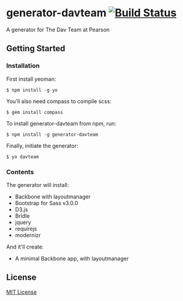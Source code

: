 # generator-davteam [![Build Status](https://secure.travis-ci.org/radiodario/generator-davteam.png?branch=master)](https://travis-ci.org/radiodario/generator-davteam)

A generator for The Dav Team at Pearson

## Getting Started

### Installation

First install yeoman:

```
$ npm install -g yo
```

You'll also need compass to compile scss:

```
$ gem install compass
```

To install generator-davteam from npm, run:

```
$ npm install -g generator-davteam
```

Finally, initiate the generator:

```
$ yo davteam
```



### Contents

The generator will install:
* Backbone with layoutmanager
* Bootstrap for Sass v3.0.0
* D3.js
* Bridle
* jquery
* requirejs
* modernizr

And it'll create:
* A minimal Backbone app, with layoutmanager

## License

[MIT License](http://en.wikipedia.org/wiki/MIT_License)

